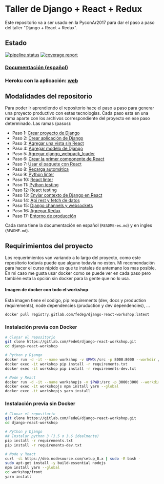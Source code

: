 # Taller de Django + React + Redux
Este repositorio va a ser usado en la PyconAr2017 para dar el paso a paso del taller
"Django + React + Redux".

## Estado
[![pipeline status](https://gitlab.com/FedeG/django-react-workshop/badges/master/pipeline.svg)](https://gitlab.com/FedeG/django-react-workshop/commits/master) [![coverage report](https://gitlab.com/FedeG/django-react-workshop/badges/master/coverage.svg)](https://gitlab.com/FedeG/django-react-workshop/commits/master)

### [Documentación (español)](https://fedeg.gitlab.io/django-react-workshop/#/es/)
### Heroku con la aplicación: [web](https://django-react-workshop.herokuapp.com)

## Modalidades del repositorio
Para poder ir aprendiendo el repositorio hace el paso a paso para generar una
proyecto productivo con estas tecnologías.
Cada paso esta en una rama aparte con los archivos correspondiente del proyecto
en ese paso determinado.
Las ramas (pasos):
- Paso 1: [Crear proyecto de Django](/es/step1_create_project)
- Paso 2: [Crear aplicación de Django](/es/step2_create_django_app)
- Paso 3: [Agregar una vista sin React](/es/step3_add_non_react_views)
- Paso 4: [Agregar modelo de Django](/es/step4_add_django_models)
- Paso 5: [Agregar django_webpack_loader](/es/step5_add_django_webpack_loader)
- Paso 6: [Crear la primer componente de React](/es/step6_create_first_react_component)
- Paso 7: [Usar el paquete con React](/es/step7_use_the_bundle)
- Paso 8: [Recarga automática](/es/step8_hot_reloading)
- Paso 9: [Python linter](/es/step9_python_linter)
- Paso 10: [React linter](/es/step10_react_linter)
- Paso 11: [Python testing](/es/step11_python_testing)
- Paso 12: [React testing](/es/step12_react_testing)
- Paso 13: [Enviar contexto de Django en React](/es/step13_django_context_in_react)
- Paso 14: [Api rest y fetch de datos](/es/step14_api_rest)
- Paso 15: [Django channels y websockets](/es/step15_websockets_and_channels)
- Paso 16: [Agregar Redux](/es/step16_add_redux)
- Paso 17: [Entorno de producción](/es/step17_going_to_production)

Cada rama tiene la documentación en español (`README-es.md`) y en ingles (`README.md`).

## Requirimientos del proyecto
Los requerimientos van variando a lo largo del proyecto, como este repositorio todavía
puede que alguno todavía no esten.
Mi recomendación para hacer el curso rápido es que te instales de antemano los mas posible.
En mi caso me gusta usar docker como se puede ver en cada paso pero también esta la
opción sin docker para la gente que no lo usa.

#### Imagen de docker con todo el workshop
Esta imagen tiene el codigo, pip requirements (dev, docs y production requirements), node dependencies (pruduction y dev dependencies), ...
```bash
docker pull registry.gitlab.com/fedeg/django-react-workshop:latest
```

### Instalación previa con Docker
```bash
# Clonar el repositorio
git clone https://gitlab.com/FedeG/django-react-workshop.git
cd django-react-workshop

# Python y Django
docker run -d -it --name workshop -v $PWD:/src -p 8000:8000 --workdir /src python:3.6 bash
docker exec -it workshop pip install -r requirements.txt
docker exec -it workshop pip install -r requirements-dev.txt

# Node y React
docker run -d -it --name workshopjs -v $PWD:/src -p 3000:3000 --workdir /src/workshop/front node:8 bash
docker exec -it workshopjs npm install yarn --global
docker exec -it workshopjs yarn install
```

### Instalación previa sin Docker
```bash
# Clonar el repositorio
git clone https://gitlab.com/FedeG/django-react-workshop.git
cd django-react-workshop

# Python y Django
## Instalar python 3 (3.5 o 3.6 idealmente)
pip install -r requirements.txt
pip install -r requirements-dev.txt

# Node y React
curl -sL https://deb.nodesource.com/setup_8.x | sudo -E bash -
sudo apt-get install -y build-essential nodejs
npm install yarn --global
cd workshop/front
yarn install
```
